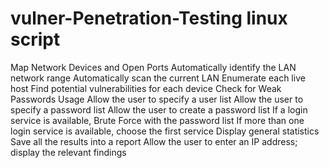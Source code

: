 # vulner-Penetration-Testing linux script
Map Network Devices and Open Ports 
Automatically identify the LAN network range 
Automatically scan the current LAN
Enumerate each live host 
Find potential vulnerabilities for each device 
Check for Weak Passwords Usage 
Allow the user to specify a user list 
Allow the user to specify a password list 
Allow the user to create a password list
If a login service is available, Brute Force with the password list 
If more than one login service is available, choose the first service
Display general statistics
Save all the results into a report 
Allow the user to enter an IP address; display the relevant findings 
